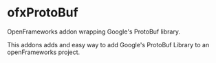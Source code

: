 ofxProtoBuf
================

OpenFrameworks addon wrapping Google's ProtoBuf library.

This addons adds and easy way to add Google's ProtoBuf Library to an openFrameworks project.  

